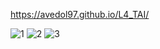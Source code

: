 https://avedol97.github.io/L4_TAI/

![1](https://user-images.githubusercontent.com/65248442/111848963-c608a400-890c-11eb-86f2-b95775b563e6.png)
![2](https://user-images.githubusercontent.com/65248442/111848964-c6a13a80-890c-11eb-82d6-3a4a2b61a1c9.png)
![3](https://user-images.githubusercontent.com/65248442/111848961-c5700d80-890c-11eb-99df-089f7dd38d0e.png)
